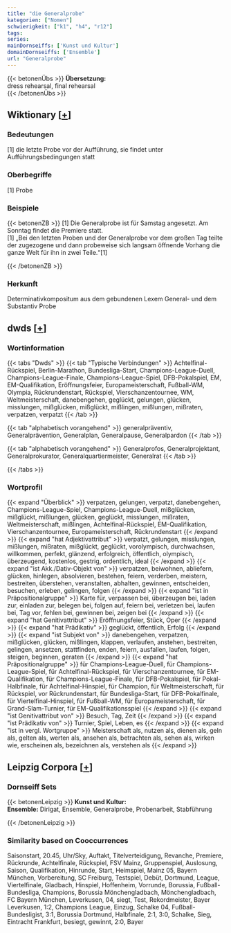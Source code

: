 ```yaml
---
title: "die Generalprobe"
kategorien: ["Nomen"]
schwierigkeit: ["k1", "h4", "r12"]
tags:
series:
mainDornseiffs: ['Kunst und Kultur']
domainDornseiffs: ['Ensemble']
url: "Generalprobe"
---
```


{{< betonenÜbs >}}
**Übersetzung:**  
dress  rehearsal, final  rehearsal  
{{< /betonenÜbs >}}

## Wiktionary [[+](https://de.wiktionary.org/wiki/Generalprobe)]

### Bedeutungen
[1] die letzte Probe vor der Aufführung, sie findet unter Aufführungsbedingungen statt  

### Oberbegriffe
[1] Probe  

### Beispiele
{{< betonenZB >}}
[1] Die Generalprobe ist für Samstag angesetzt. Am Sonntag findet die Premiere statt.  
[1] „Bei den letzten Proben und der Generalprobe vor dem großen Tag teilte der zugezogene und dann probeweise sich langsam öffnende Vorhang die ganze Welt für ihn in zwei Teile.“[1]  

{{< /betonenZB >}}
### Herkunft
Determinativkompositum aus dem gebundenen Lexem General- und dem Substantiv Probe  



## dwds [[+](https://www.dwds.de/wb/Generalprobe)]

### Wortinformation
{{< tabs "Dwds" >}}
{{< tab "Typische Verbindungen" >}}
Achtelfinal-Rückspiel, Berlin-Marathon, Bundesliga-Start, Champions-League-Duell, Champions-League-Finale, Champions-League-Spiel, DFB-Pokalspiel, EM, EM-Qualifikation, Eröffnungsfeier, Europameisterschaft, Fußball-WM, Olympia, Rückrundenstart, Rückspiel, Vierschanzentournee, WM, Weltmeisterschaft, danebengehen, geglückt, gelungen, glücken, misslungen, mißglücken, mißglückt, mißlingen, mißlungen, mißraten, verpatzen, verpatzt
{{< /tab >}}

{{< tab "alphabetisch vorangehend" >}}
generalpräventiv, Generalprävention, Generalplan, Generalpause, Generalpardon
{{< /tab >}}

{{< tab "alphabetisch vorangehend" >}}
Generalprofos, Generalprojektant, Generalprokurator, Generalquartiermeister, Generalrat
{{< /tab >}}

{{< /tabs >}}

### Wortprofil
{{< expand "Überblick" >}} verpatzen, gelungen, verpatzt, danebengehen, Champions-League-Spiel, Champions-League-Duell, mißglücken, mißglückt, mißlungen, glücken, geglückt, misslungen, mißraten, Weltmeisterschaft, mißlingen, Achtelfinal-Rückspiel, EM-Qualifikation, Vierschanzentournee, Europameisterschaft, Rückrundenstart {{< /expand >}}
{{< expand "hat Adjektivattribut" >}} verpatzt, gelungen, misslungen, mißlungen, mißraten, mißglückt, geglückt, vorolympisch, durchwachsen, willkommen, perfekt, glänzend, erfolgreich, öffentlich, olympisch, überzeugend, kostenlos, gestrig, ordentlich, ideal {{< /expand >}}
{{< expand "ist Akk./Dativ-Objekt von" >}} verpatzen, beiwohnen, abliefern, glücken, hinlegen, absolvieren, bestehen, feiern, verderben, meistern, bestreiten, überstehen, veranstalten, abhalten, gewinnen, entscheiden, besuchen, erleben, gelingen, folgen {{< /expand >}}
{{< expand "ist in Präpositionalgruppe" >}} Karte für, verpassen bei, überzeugen bei, laden zur, einladen zur, belegen bei, folgen auf, feiern bei, verletzen bei, laufen bei, Tag vor, fehlen bei, gewinnen bei, zeigen bei {{< /expand >}}
{{< expand "hat Genitivattribut" >}} Eröffnungsfeier, Stück, Oper {{< /expand >}}
{{< expand "hat Prädikativ" >}} geglückt, öffentlich, Erfolg {{< /expand >}}
{{< expand "ist Subjekt von" >}} danebengehen, verpatzen, mißglücken, glücken, mißlingen, klappen, verlaufen, anstehen, bestreiten, gelingen, ansetzen, stattfinden, enden, feiern, ausfallen, laufen, folgen, steigen, beginnen, geraten {{< /expand >}}
{{< expand "hat Präpositionalgruppe" >}} für Champions-League-Duell, für Champions-League-Spiel, für Achtelfinal-Rückspiel, für Vierschanzentournee, für EM-Qualifikation, für Champions-League-Finale, für DFB-Pokalspiel, für Pokal-Halbfinale, für Achtelfinal-Hinspiel, für Champion, für Weltmeisterschaft, für Rückspiel, vor Rückrundenstart, für Bundesliga-Start, für DFB-Pokalfinale, für Viertelfinal-Hinspiel, für Fußball-WM, für Europameisterschaft, für Grand-Slam-Turnier, für EM-Qualifikationsspiel {{< /expand >}}
{{< expand "ist Genitivattribut von" >}} Besuch, Tag, Zeit {{< /expand >}}
{{< expand "ist Prädikativ von" >}} Turnier, Spiel, Leben, es {{< /expand >}}
{{< expand "ist in vergl. Wortgruppe" >}} Meisterschaft als, nutzen als, dienen als, geln als, gelten als, werten als, ansehen als, betrachten als, sehen als, wirken wie, erscheinen als, bezeichnen als, verstehen als {{< /expand >}}

## Leipzig Corpora [[+](https://corpora.uni-leipzig.de/en/res?word=Generalprobe&corpusId=deu_newscrawl-public_2018)]

### Dornseiff Sets
{{< betonenLeipzig >}}
**Kunst und Kultur:**  
**Ensemble:** Dirigat, Ensemble, Generalprobe, Probenarbeit, Stabführung  

{{< /betonenLeipzig >}}

### Similarity based on Cooccurrences
Saisonstart, 20.45, Uhr/Sky, Auftakt, Titelverteidigung, Revanche, Premiere, Rückrunde, Achtelfinale, Rückspiel, FSV Mainz, Gruppenspiel, Auslosung, Saison, Qualifikation, Hinrunde, Start, Heimspiel, Mainz 05, Bayern München, Vorbereitung, SC Freiburg, Testspiel, Debüt, Dortmund, League, Viertelfinale, Gladbach, Hinspiel, Hoffenheim, Vorrunde, Borussia, Fußball-Bundesliga, Champions, Borussia Mönchengladbach, Mönchengladbach, FC Bayern München, Leverkusen, 04, siegt, Test, Rekordmeister, Bayer Leverkusen, 1:2, Champions League, Einzug, Schalke 04, Fußball-Bundesligist, 3:1, Borussia Dortmund, Halbfinale, 2:1, 3:0, Schalke, Sieg, Eintracht Frankfurt, besiegt, gewinnt, 2:0, Bayer

